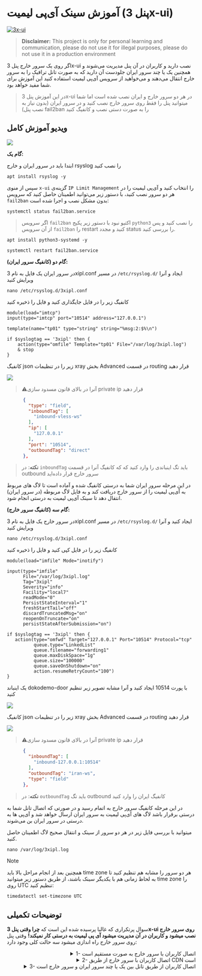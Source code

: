 # آموزش سینک آی‌پی لیمیت (پنل 3x-ui)

[![3x-ui](https://img.shields.io/badge/Panel-3x--ui-%23008771?style=for-the-badge&longCache=true)](https://github.com/MHSanaei/3x-ui)

> **Disclaimer:** This project is only for personal learning and communication, please do not use it for illegal purposes, please do not use it in a production environment

اگر روی یک سرور خارج پنل 3x-ui نصب دارید و کاربران در آن پنل مدیریت می‌شوند و همچنین یک یا چند سرور ایران جلودست آن دارید که به صورت تانل ترافیک را به سرور خارج انتقال می‌دهند و می‌خواهید از سرویس آی‌پی لیمیت استفاده کنید این آموزش برای شما مفید خواهد بود.

> در این آموزش پنل 3x-ui در هر دو سرور خارج و ایران نصب شده است
اما شما میتوانید پنل را فقط روی سرور خارج نصب کنید و در سرور ایران (بدون نیاز به نصب پنل) fail2ban را به صورت دستی نصب و کانفیگ کنید

## ویدیو آموزش کامل
[![](https://img.youtube.com/vi/SiS9C-L170E/0.jpg)](https://youtu.be/SiS9C-L170E)

**گام یک:**

ابتدا باید در سرور ایران و خارج rsyslog را نصب کنید
```shell
apt install rsyslog -y
```
سپس از منوی `x-ui` گزینه‌ی `IP Limit Management` را انتخاب کنید و آی‌پی لیمیت را در هر دو سرور نصب کنید،
با دستور زیر می‌توانید اطمینان حاصل کنید که سرویس `fail2ban` بدون مشکل نصب و اجرا شده است:
```shell
systemctl status fail2ban.service
```
> اگر سرویس `fail2ban` اکتیو نبود با دستور زیر پکیج `python3` را نصب کنید و پس از آن سرویس `fail2ban` را restart کنید و مجدد status را بررسی کنید.
```shell
apt install python3-systemd -y
```
```shell
systemctl restart fail2ban.service
```

**گام دو (کانفیگ سرور ایران):**

در سرور ایران یک فایل به نام 3xipl.conf در مسیر `/etc/rsyslog.d/` ایجاد و آنرا ویرایش کنید
```shell
nano /etc/rsyslog.d/3xipl.conf
```

کانفیگ زیر را در فایل جایگذاری کنید و فایل را ذخیره کنید
```shell
module(load="imtcp")
input(type="imtcp" port="10514" address="127.0.0.1")

template(name="tp01" type="string" string="%msg:2:$%\n")

if $syslogtag == '3xipl' then {
    action(type="omfile" Template="tp01" File="/var/log/3xipl.log")
    & stop
}
```

کانفیگ json زیر را در تنظیمات xray بخش Advanced در قسمت routing قرار دهید

![](./media/02-xray-configs.png)
<div align="left">

> :warning:آنرا در بالای قانون مسدود سازی private ip قرار دهید

</div>

```json
      {
        "type": "field",
        "inboundTag": [
          "inbound-vless-ws"
        ],
        "ip": [
          "127.0.0.1"
        ],
        "port": "10514",
        "outboundTag": "direct"
      },
```
<div align="left">

> **نکته**: در `inboundTag` باید تگ اینباندی را وارد کنید که که کانفیگ آنرا در قسمت outbound سرور خارج قرار داده‌اید

</div>

در این مرحله سرور ایران شما به درستی کانفیگ شده و آماده است تا لاگ های مربوط به آی‌پی لیمیت را از سرور خارج دریافت کند و به فایل لاگ مربوطه (در سرور ایران) انتقال دهد تا سینک آی‌پی لیمیت به درستی انجام شود.

**گام سه (کانفیگ سرور خارج):**

در سرور خارج یک فایل به نام 3xipl.conf در مسیر `/etc/rsyslog.d/` ایجاد کنید و آنرا ویرایش کنید
```shell
nano /etc/rsyslog.d/3xipl.conf
```
کانفیگ زیر را در فایل کپی کنید و فایل را ذخیره کنید
```shell
module(load="imfile" Mode="inotify")

input(type="imfile"
      File="/var/log/3xipl.log"
      Tag="3xipl"
      Severity="info"
      Facility="local7"
      readMode="0"
      PersistStateInterval="1"
      freshStartTail="off"
      discardTruncatedMsg="on"
      reopenOnTruncate="on"
      persistStateAfterSubmission="on")

if $syslogtag == '3xipl' then {
   action(type="omfwd" Target="127.0.0.1" Port="10514" Protocol="tcp"
          queue.type="LinkedList"
          queue.filename="forwarding1"
          queue.maxDiskSpace="1g"
          queue.size="100000"
          queue.saveOnShutdown="on"
          action.resumeRetryCount="100")
}
```

یک اینباند dokodemo-door با پورت 10514 ایجاد کنید و آنرا مشابه تصویر زیر تنظیم کنید

![](./media/01-dokodemo-door.png)

کانفیگ json زیر را در تنظیمات xray بخش Advanced در قسمت routing قرار دهید

![](./media/03-xray-configs.png)
<div align="left">

> :warning:آنرا در بالای قانون مسدود سازی private ip قرار دهید

</div>

```json
      {
        "inboundTag": [
          "inbound-127.0.0.1:10514"
        ],
        "outboundTag": "iran-ws",
        "type": "field"
      },
```
<div align="left">

> **نکته**: در `outboundTag` باید تگ outbound کانفیگ ایران را وارد کنید

</div>

در این مرحله کانفیگ سرور خارج به اتمام رسید و در صورتی که اتصال تانل شما به درستی برقرار باشد لاگ های آی‌پی لیمیت به سرور ایران ارسال خواهد شد و آی‌پی ها به درستی در سرور ایران بن می‌شوند.

میتوانید با بررسی فایل زیر در هر دو سرور از سینک و انتقال صحیح لاگ اطمینان حاصل کنید.

`nano /var/log/3xipl.log`

> [!NOTE]
> همچنین بعد از انجام مراحل بالا باید time zone هر دو سرور را مشابه هم تنظیم کنید تا به لحاظ زمانی هم با یکدیگر سینک باشند، از طریق دستور زیر میتوانید time zone را روی UTC تنظیم کنید:
> 
> ```bash
> timedatectl set-timezone UTC
> ```

## توضیحات تکمیلی

  سوال پرتکراری که غالبا پرسیده شده این است که **چرا وقتی پنل 3x-ui روی سرور خارج نصب میشود و کاربران در آن مدیریت میشود آی پی لیمیت به درستی کار نمیکند!**
وقتی پنل روی سرور خارج راه اندازی میشود سه حالت کلی وجود دارد:

<div align="right">
  <details>
    <summary>1- اتصال کاربران با سرور خارج به صورت مستقیم است</summary>
در این حالت اتصال کاربران به سرور خارج کاملا به صورت مستقیم است و قطعا آی‌پی لیمیت به درستی کار خواهد کرد، در حال حاضر سرویس آی‌پی لیمیت بر پایه مسدود سازی آی‌پی توسط فایروال می‌باشد بنابراین چون کاربران به صورت مستقیم با آی‌پی خودشان به سرور متصل می‌شوند اگر آی‌پی آنها توسط فایروال مسدود شود اتصال آنها قطع خواهد شد.
  </details>
  <details>
    <summary>2- اتصال کاربران با سرور خارج از طریق CDN است</summary>
همانطور که در حالت اول توضیح داده شد آی‌پی لیمیت بر اساس مسدود سازی آی‌پی توسط فایروال <code>iptables</code> کارمیکند و توسط <code>fail2ban</code> مدیریت می‌شود
بنابراین وقتی کاربران شما از طریق CDN به سرور خارج متصل می‌شوند از طریق آی‌پی سرور های لبه CDN به سرور متصل می‌شوند
و وقتی آی‌پی آنها در فایروال مسدود می‌شود اتصال آنها همچنان برقرار خواهد ماند
به این دلیل که با یک آی‌پی واسط که آی‌پی سرور لبه CDN مورد استفاده شما می‌باشد در حال اتصال به سرور هستند.
  </details>
  <details>
    <summary>3- اتصال کاربران از طریق تانل بین یک یا چند سرور ایران و سرور خارج است</summary>
این حالت مشبه حالت دوم است با این تفاوت که شما از یک سرور ایران برای تانل و اتصال کاربران به سرور خارج استفاده می‌کنید و میتوانید از طریق این آموزش لاگ های مربوط به آی‌پی لیمیت را به سرور ایران ارسال کنید تا همزمان آی‌پی کاربران در سرور ایران مسدود شود.
  </details>
</div>
